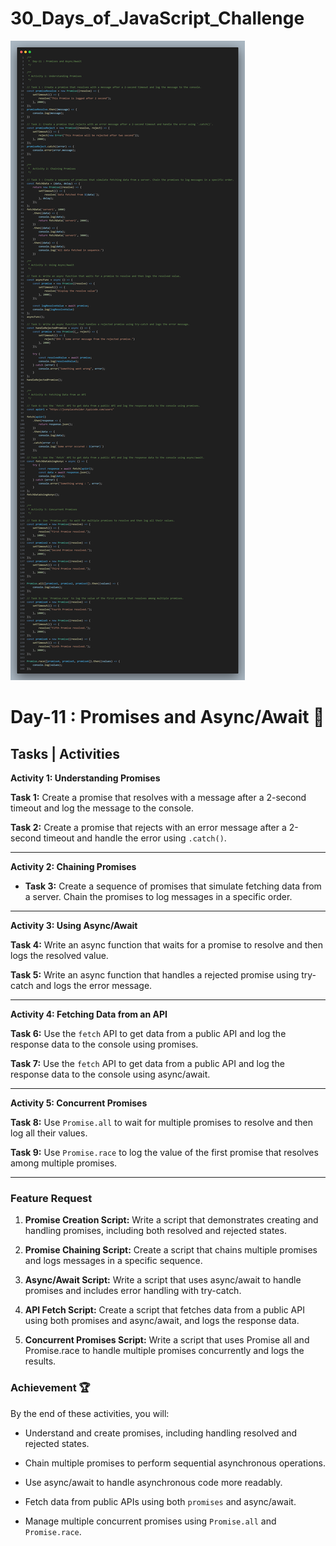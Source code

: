 # 30_Days_of_JavaScript_Challenge

![Day11 Code](code.png)

# Day-11 : Promises and Async/Await 🍵

## Tasks | Activities 

**Activity 1: Understanding Promises**

**Task 1:** Create a promise that resolves with a message after a 2-second timeout and log the message to the console.

**Task 2:** Create a promise that rejects with an error message after a 2-second timeout and handle the error using `.catch()`.

<hr/>

**Activity 2: Chaining Promises**

- **Task 3:** Create a sequence of promises that simulate fetching data from a server. Chain the promises to log messages in a specific order.

<hr/>

**Activity 3: Using Async/Await**

**Task 4:** Write an async function that waits for a promise to resolve and then logs the resolved value.

**Task 5:** Write an async function that handles a rejected promise using try-catch and logs the error message.

<hr/>

**Activity 4: Fetching Data from an API**

**Task 6:** Use the `fetch` API to get data from a public API and log the response data to the console using promises.

**Task 7:** Use the `fetch` API to get data from a public API and log the response data to the console using async/await.

<hr/>

**Activity 5: Concurrent Promises**

**Task 8:** Use `Promise.all` to wait for multiple promises to resolve and then log all their values.

**Task 9:** Use `Promise.race` to log the value of the first promise that resolves among multiple promises.

<hr/>

### Feature Request 

1. **Promise Creation Script:** Write a script that demonstrates creating and handling promises, including both resolved and rejected states.

2. **Promise Chaining Script:** Create a script that chains multiple promises and logs messages in a specific sequence.

3. **Async/Await Script:** Write a script that uses async/await to handle promises and includes error handling with try-catch.

4. **API Fetch Script:** Create a script that fetches data from a public API using both promises and async/await, and logs the response data.

5. **Concurrent Promises Script:** Write a script that uses Promise all and Promise.race to handle multiple promises concurrently and logs the results.

### Achievement 🏆

By the end of these activities, you will:

- Understand and create promises, including handling resolved and rejected states.

- Chain multiple promises to perform sequential asynchronous operations.

- Use async/await to handle asynchronous code more readably.

- Fetch data from public APIs using both `promises` and async/await.

- Manage multiple concurrent promises using `Promise.all` and `Promise.race`.